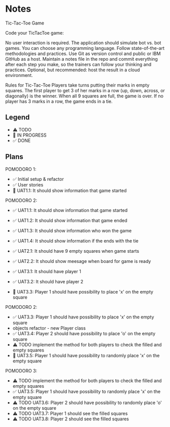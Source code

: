 # Notes

Tic-Tac-Toe Game

Code your TicTacToe game:

No user interaction is required.
The application should simulate bot vs. bot games.
You can choose any programming language.
Follow state-of-the-art methodologies and practices.
Use Git as version control and public or IBM GitHub as a host.
Maintain a notes file in the repo and commit everything after each step you make, so the trainers can follow your thinking and practices.
Optional, but recommended: host the result in a cloud environment.

Rules for Tic-Tac-Toe
Players take turns putting their marks in empty squares. The first player to get 3 of her marks in a row (up, down, across, or diagonally) is the winner. When all 9 squares are full, the game is over. If no player has 3 marks in a row, the game ends in a tie.

## Legend
- ⚠ TODO
- 🚧 IN PROGRESS
- ✅ DONE

## Plans

POMODORO 1:
- ✅ Initial setup & refactor
- ✅ User stories
- 🚧 UAT1.1: It should show information that game started

POMODORO 2:
- ✅ UAT1.1: It should show information that game started
- ✅ UAT1.2: It should show information that game ended
- ✅ UAT1.3: It should show information who won the game
- ✅ UAT1.4: It should show information if the ends with the tie
- ✅ UAT2.1: It should have 9 empty squares when game starts
- ✅ UAT2.2: It should show meesage when board for game is ready

- ✅ UAT3.1: It should have player 1
- ✅ UAT3.2: It should have player 2
- 🚧 UAT3.3: Player 1 should have possibility to place 'x' on the empty square

POMODORO 2:
- ✅ UAT3.3: Player 1 should have possibility to place 'x' on the empty square
- objects refactor - new Player class
- ✅ UAT3.4: Player 2 should have possibility to place 'o' on the empty square
- ⚠ TODO implement the method for both players to check the filled and empty squares
- 🚧 UAT3.5: Player 1 should have possibility to randomly place 'x' on the empty square

POMODORO 3:
- ⚠ TODO implement the method for both players to check the filled and empty squares
- ✅ UAT3.5: Player 1 should have possibility to randomly place 'x' on the empty square
- ⚠ TODO UAT3.6: Player 2 should have possibility to randomly place 'o' on the empty square
- ⚠ TODO UAT3.7: Player 1 should see the filled squares
- ⚠ TODO UAT3.8: Player 2 should see the filled squares